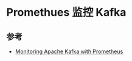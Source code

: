 # Promethues 监控 Kafka

## 参考

* [Monitoring Apache Kafka with Prometheus](https://banzaicloud.com/blog/monitoring-kafka-prometheus/)
